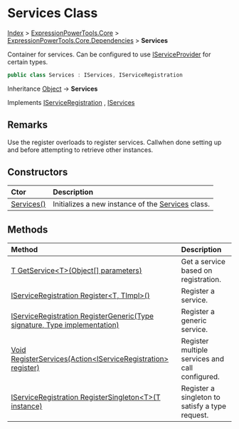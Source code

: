 ﻿# Services Class

[Index](../index.md) > [ExpressionPowerTools.Core](ExpressionPowerTools.Core.a.md) > [ExpressionPowerTools.Core.Dependencies](ExpressionPowerTools.Core.Dependencies.n.md) > **Services**

Container for services. Can be configured to use [IServiceProvider](https://docs.microsoft.com/dotnet/api/system.iserviceprovider) for certain types.

```csharp
public class Services : IServices, IServiceRegistration
```

Inheritance [Object](https://docs.microsoft.com/dotnet/api/system.object) → **Services**

Implements  [IServiceRegistration](ExpressionPowerTools.Core.Signatures.IServiceRegistration.i.md) ,  [IServices](ExpressionPowerTools.Core.Signatures.IServices.i.md) 

## Remarks

Use the register overloads to register services. Callwhen done setting up and
            before attempting to retrieve other instances.

## Constructors

| Ctor | Description |
| :-- | :-- |
| [Services()](ExpressionPowerTools.Core.Dependencies.Services.ctor.md#services) | Initializes a new instance of the [Services](ExpressionPowerTools.Core.Dependencies.Services.cs.md) class. |
## Methods

| Method | Description |
| :-- | :-- |
| [T GetService&lt;T>(Object[] parameters)](Services-GetService.m.md) | Get a service based on registration. |
| [IServiceRegistration Register&lt;T, TImpl>()](Services-Register.m.md) | Register a service. |
| [IServiceRegistration RegisterGeneric(Type signature, Type implementation)](Services-RegisterGeneric.m.md) | Register a generic service. |
| [Void RegisterServices(Action&lt;IServiceRegistration> register)](Services-RegisterServices.m.md) | Register multiple services and call configured. |
| [IServiceRegistration RegisterSingleton&lt;T>(T instance)](Services-RegisterSingleton.m.md) | Register a singleton to satisfy a type request. |
